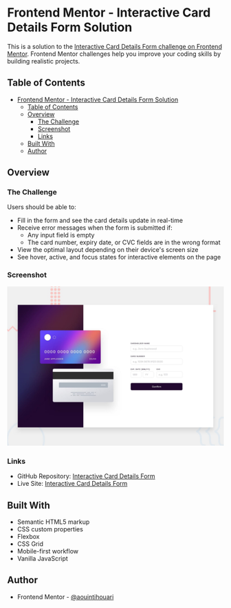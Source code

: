 # Frontend Mentor - Interactive Card Details Form Solution

This is a solution to the [Interactive Card Details Form challenge on Frontend Mentor](https://www.frontendmentor.io/challenges/interactive-card-details-form-XpS8cKZDWw). Frontend Mentor challenges help you improve your coding skills by building realistic projects.

## Table of Contents

- [Frontend Mentor - Interactive Card Details Form Solution](#frontend-mentor---interactive-card-details-form-solution)
  - [Table of Contents](#table-of-contents)
  - [Overview](#overview)
    - [The Challenge](#the-challenge)
    - [Screenshot](#screenshot)
    - [Links](#links)
  - [Built With](#built-with)
  - [Author](#author)

## Overview

### The Challenge

Users should be able to:

- Fill in the form and see the card details update in real-time
- Receive error messages when the form is submitted if:
  - Any input field is empty
  - The card number, expiry date, or CVC fields are in the wrong format
- View the optimal layout depending on their device's screen size
- See hover, active, and focus states for interactive elements on the page

### Screenshot

![](./design/desktop-preview.jpg)

### Links

- GitHub Repository: [Interactive Card Details Form](https://github.com/aouintihouari/interactive-card-details-form)
- Live Site: [Interactive Card Details Form](https://aouintihouari.github.io/interactive-card-details-form/)

## Built With

- Semantic HTML5 markup
- CSS custom properties
- Flexbox
- CSS Grid
- Mobile-first workflow
- Vanilla JavaScript

## Author

- Frontend Mentor - [@aouintihouari](https://www.frontendmentor.io/profile/aouintihouari)
